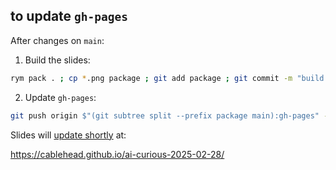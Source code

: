 ## to update `gh-pages`

After changes on `main`:

1. Build the slides:

```bash
rym pack . ; cp *.png package ; git add package ; git commit -m "build slides" ; git push
```

2. Update `gh-pages`:

```bash
git push origin $"(git subtree split --prefix package main):gh-pages" --force
```

Slides will [update shortly](https://github.com/cablehead/ai-curious-2025-02-28/actions) at:

https://cablehead.github.io/ai-curious-2025-02-28/
